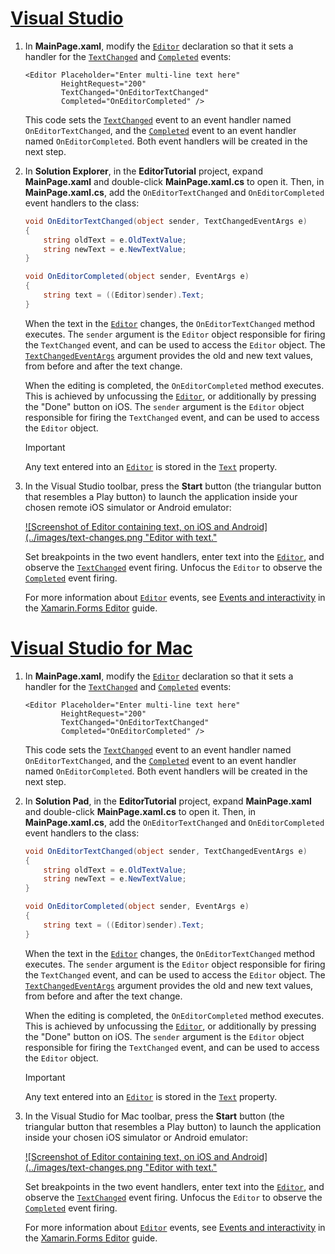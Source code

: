 # [Visual Studio](#tab/vswin)

1. In **MainPage.xaml**, modify the [`Editor`](xref:Xamarin.Forms.Editor) declaration so that it sets a handler for the [`TextChanged`](xref:Xamarin.Forms.InputView.TextChanged) and [`Completed`](xref:Xamarin.Forms.Editor.Completed) events:

    ```xaml
    <Editor Placeholder="Enter multi-line text here"
            HeightRequest="200"
            TextChanged="OnEditorTextChanged"
            Completed="OnEditorCompleted" />
    ```

    This code sets the [`TextChanged`](xref:Xamarin.Forms.InputView.TextChanged) event to an event handler named `OnEditorTextChanged`, and the [`Completed`](xref:Xamarin.Forms.Editor.Completed) event to an event handler named `OnEditorCompleted`. Both event handlers will be created in the next step.

1. In **Solution Explorer**, in the **EditorTutorial** project, expand **MainPage.xaml** and double-click **MainPage.xaml.cs** to open it. Then, in **MainPage.xaml.cs**, add the `OnEditorTextChanged` and `OnEditorCompleted` event handlers to the class:

    ```csharp
    void OnEditorTextChanged(object sender, TextChangedEventArgs e)
    {
        string oldText = e.OldTextValue;
        string newText = e.NewTextValue;
    }

    void OnEditorCompleted(object sender, EventArgs e)
    {
        string text = ((Editor)sender).Text;
    }
    ```

    When the text in the [`Editor`](xref:Xamarin.Forms.Editor) changes, the `OnEditorTextChanged` method executes. The `sender` argument is the `Editor` object responsible for firing the `TextChanged` event, and can be used to access the `Editor` object. The [`TextChangedEventArgs`](xref:Xamarin.Forms.TextChangedEventArgs) argument provides the old and new text values, from before and after the text change.

    When the editing is completed, the `OnEditorCompleted` method executes. This is achieved by unfocussing the [`Editor`](xref:Xamarin.Forms.Editor), or additionally by pressing the "Done" button on iOS. The `sender` argument is the `Editor` object responsible for firing the `TextChanged` event, and can be used to access the `Editor` object.

    > [!IMPORTANT]
    > Any text entered into an [`Editor`](xref:Xamarin.Forms.Editor) is stored in the [`Text`](xref:Xamarin.Forms.InputView.Text) property.

1. In the Visual Studio toolbar, press the **Start** button (the triangular button that resembles a Play button) to launch the application inside your chosen remote iOS simulator or Android emulator:

    [![Screenshot of Editor containing text, on iOS and Android](../images/text-changes.png "Editor with text."](../images/text-changes-large.png#lightbox "Editor with text")

    Set breakpoints in the two event handlers, enter text into the [`Editor`](xref:Xamarin.Forms.Editor), and observe the [`TextChanged`](xref:Xamarin.Forms.InputView.TextChanged) event firing. Unfocus the `Editor` to observe the [`Completed`](xref:Xamarin.Forms.Entry.Completed) event firing.

    For more information about [`Editor`](xref:Xamarin.Forms.Editor) events, see [Events and interactivity](~/xamarin-forms/user-interface/text/editor.md#events-and-interactivity) in the [Xamarin.Forms Editor](~/xamarin-forms/user-interface/text/editor.md) guide.

# [Visual Studio for Mac](#tab/vsmac)

1. In **MainPage.xaml**, modify the [`Editor`](xref:Xamarin.Forms.Editor) declaration so that it sets a handler for the [`TextChanged`](xref:Xamarin.Forms.InputView.TextChanged) and [`Completed`](xref:Xamarin.Forms.Editor.Completed) events:

    ```xaml
    <Editor Placeholder="Enter multi-line text here"
            HeightRequest="200"
            TextChanged="OnEditorTextChanged"
            Completed="OnEditorCompleted" />
    ```

    This code sets the [`TextChanged`](xref:Xamarin.Forms.InputView.TextChanged) event to an event handler named `OnEditorTextChanged`, and the [`Completed`](xref:Xamarin.Forms.Editor.Completed) event to an event handler named `OnEditorCompleted`. Both event handlers will be created in the next step.

1. In **Solution Pad**, in the **EditorTutorial** project, expand **MainPage.xaml** and double-click **MainPage.xaml.cs** to open it. Then, in **MainPage.xaml.cs**, add the `OnEditorTextChanged` and `OnEditorCompleted` event handlers to the class:

    ```csharp
    void OnEditorTextChanged(object sender, TextChangedEventArgs e)
    {
        string oldText = e.OldTextValue;
        string newText = e.NewTextValue;
    }

    void OnEditorCompleted(object sender, EventArgs e)
    {
        string text = ((Editor)sender).Text;
    }
    ```

    When the text in the [`Editor`](xref:Xamarin.Forms.Editor) changes, the `OnEditorTextChanged` method executes. The `sender` argument is the `Editor` object responsible for firing the `TextChanged` event, and can be used to access the `Editor` object. The [`TextChangedEventArgs`](xref:Xamarin.Forms.TextChangedEventArgs) argument provides the old and new text values, from before and after the text change.

    When the editing is completed, the `OnEditorCompleted` method executes. This is achieved by unfocussing the [`Editor`](xref:Xamarin.Forms.Editor), or additionally by pressing the "Done" button on iOS. The `sender` argument is the `Editor` object responsible for firing the `TextChanged` event, and can be used to access the `Editor` object.

    > [!IMPORTANT]
    > Any text entered into an [`Editor`](xref:Xamarin.Forms.Editor) is stored in the [`Text`](xref:Xamarin.Forms.InputView.Text) property.

1. In the Visual Studio for Mac toolbar, press the **Start** button (the triangular button that resembles a Play button) to launch the application inside your chosen iOS simulator or Android emulator:

    [![Screenshot of Editor containing text, on iOS and Android](../images/text-changes.png "Editor with text."](../images/text-changes-large.png#lightbox "Editor with text")

    Set breakpoints in the two event handlers, enter text into the [`Editor`](xref:Xamarin.Forms.Editor), and observe the [`TextChanged`](xref:Xamarin.Forms.InputView.TextChanged) event firing. Unfocus the `Editor` to observe the [`Completed`](xref:Xamarin.Forms.Entry.Completed) event firing.

    For more information about [`Editor`](xref:Xamarin.Forms.Editor) events, see [Events and interactivity](~/xamarin-forms/user-interface/text/editor.md#events-and-interactivity) in the [Xamarin.Forms Editor](~/xamarin-forms/user-interface/text/editor.md) guide.

